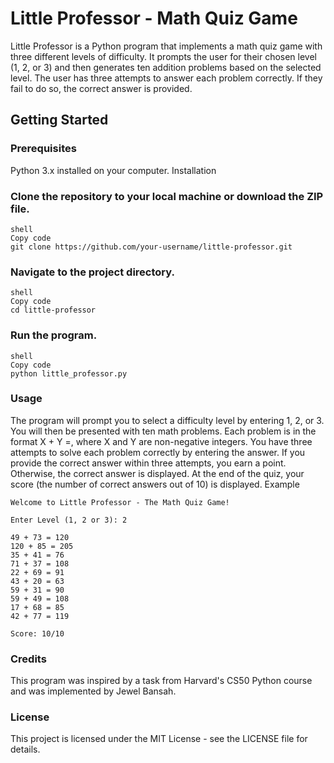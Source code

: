 # Little Professor - Math Quiz Game

Little Professor is a Python program that implements a math quiz game with three different levels of difficulty. It prompts the user for their chosen level (1, 2, or 3) and then generates ten addition problems based on the selected level. The user has three attempts to answer each problem correctly. If they fail to do so, the correct answer is provided.

## Getting Started

### Prerequisites
Python 3.x installed on your computer.
Installation
### Clone the repository to your local machine or download the ZIP file.
```
shell
Copy code
git clone https://github.com/your-username/little-professor.git
```
### Navigate to the project directory.
```
shell
Copy code
cd little-professor
```
### Run the program.
```
shell
Copy code
python little_professor.py
```
### Usage

The program will prompt you to select a difficulty level by entering 1, 2, or 3.
You will then be presented with ten math problems. Each problem is in the format X + Y =, where X and Y are non-negative integers.
You have three attempts to solve each problem correctly by entering the answer. If you provide the correct answer within three attempts, you earn a point. Otherwise, the correct answer is displayed.
At the end of the quiz, your score (the number of correct answers out of 10) is displayed.
Example

```
Welcome to Little Professor - The Math Quiz Game!

Enter Level (1, 2 or 3): 2

49 + 73 = 120
120 + 85 = 205
35 + 41 = 76
71 + 37 = 108
22 + 69 = 91
43 + 20 = 63
59 + 31 = 90
59 + 49 = 108
17 + 68 = 85
42 + 77 = 119

Score: 10/10
```
### Credits

This program was inspired by a task from Harvard's CS50 Python course and was implemented by Jewel Bansah.

### License

This project is licensed under the MIT License - see the LICENSE file for details.





